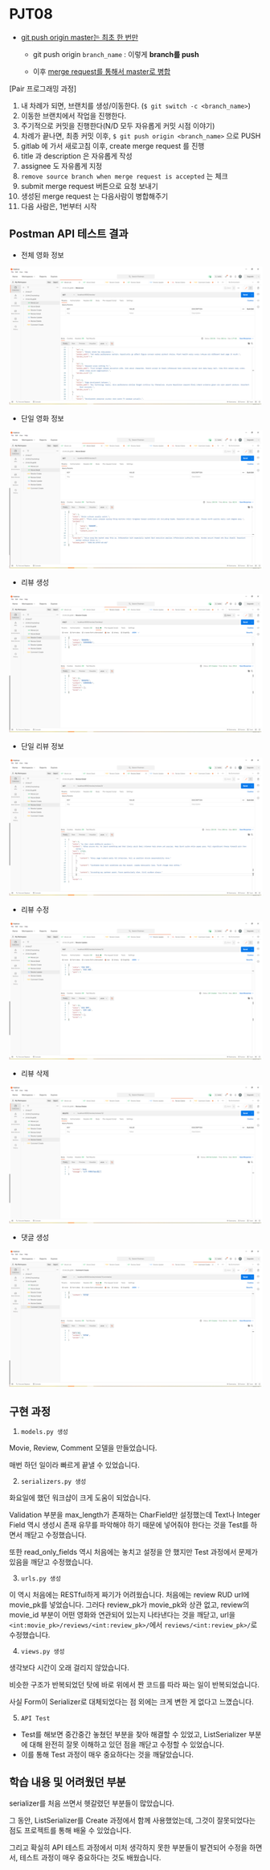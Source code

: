 # PJT08

- <u>git push origin master는 최초 한 번만</u>

  - git push origin `branch_name` : 이렇게 **branch를 push**

  - 이후 <u>merge request를 통해서 master로 병합</u>



[Pair 프로그래밍 과정]

1. 내 차례가 되면, 브랜치를 생성/이동한다. (`$ git switch -c <branch_name>`)
2. 이동한 브랜치에서 작업을 진행한다.
3. 주기적으로 커밋을 진행한다(N/D 모두 자유롭게 커밋 시점 이야기)
4. 차례가 끝나면, 최종 커밋 이후, `$ git push origin <branch_name>` 으로 PUSH
5. gitlab 에 가서 새로고침 이후, create merge request 를 진행
6. title 과 description 은 자유롭게 작성
7. assignee 도 자유롭게 지정
8. `remove source branch when merge request is accepted` 는 체크
9. submit merge request 버튼으로 요청 보내기
10. 생성된 merge request 는 다음사람이 병합해주기
11. 다음 사람은, 1번부터 시작



## Postman API 테스트 결과

- 전체 영화 정보

![image-20210430175145692](README.assets/image-20210430175145692.png)

- 단일 영화 정보

![image-20210430175207326](README.assets/image-20210430175207326.png)

- 리뷰 생성

![image-20210430175215665](README.assets/image-20210430175215665.png)

- 단일 리뷰 정보

![image-20210430175224535](README.assets/image-20210430175224535.png)

- 리뷰 수정

![image-20210430175232372](README.assets/image-20210430175232372.png)

- 리뷰 삭제

![image-20210430175238148](README.assets/image-20210430175238148.png)

- 댓글 생성

![image-20210430175247596](README.assets/image-20210430175247596.png)



## 구현 과정

1. `models.py 생성`

Movie, Review, Comment 모델을 만들었습니다.

매번 하던 일이라 빠르게 끝낼 수 있었습니다.



2. `serializers.py 생성`

화요일에 했던 워크샵이 크게 도움이 되었습니다.

Validation 부분을 max_length가 존재하는 CharField만 설정했는데 Text나 Integer Field 역시 생성시 존재 유무를 파악해야 하기 때문에 넣어줘야 한다는 것을 Test를 하면서 깨닫고 수정했습니다.

또한 read_only_fields 역시 처음에는 놓치고 설정을 안 했지만 Test 과정에서 문제가 있음을 깨닫고 수정했습니다.



3. `urls.py 생성`

이 역시 처음에는 RESTful하게 짜기가 어려웠습니다. 처음에는 review RUD url에 movie_pk를 넣었습니다. 그러다 review_pk가 movie_pk와 상관 없고, review의 movie_id 부분이 어떤 영화와 연관되어 있는지 나타낸다는 것을 깨닫고, url을 `<int:movie_pk>/reviews/<int:review_pk>/`에서 `reviews/<int:review_pk>/`로 수정했습니다.



4. `views.py 생성`

생각보다 시간이 오래 걸리지 않았습니다.

비슷한 구조가 반복되었던 탓에 바로 위에서 짠 코드를 따라 짜는 일이 반복되었습니다.

사실 Form이 Serializer로 대체되었다는 점 외에는 크게 변한 게 없다고 느꼈습니다.



5. `API Test`

- Test를 해보면 중간중간 놓쳤던 부분을 찾아 해결할 수 있었고, ListSerializer 부분에 대해 완전히 잘못 이해하고 있던 점을 깨닫고 수정할 수 있었습니다.
- 이를 통해 Test 과정이 매우 중요하다는 것을 깨달았습니다.



## 학습 내용 및 어려웠던 부분

serializer를 처음 쓰면서 헷갈렸던 부분들이 많았습니다.

그 동안, ListSerializer를 Create 과정에서 함께 사용했었는데, 그것이 잘못되었다는 점도 프로젝트를 통해 배울 수 있었습니다.



그리고 확실히 API 테스트 과정에서 미처 생각하지 못한 부분들이 발견되어 수정을 하면서, 테스트 과정이 매우 중요하다는 것도 배웠습니다.
